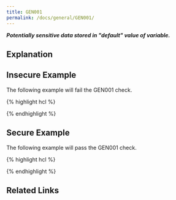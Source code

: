 ```yaml
---
title: GEN001
permalink: /docs/general/GEN001/
---
```


***Potentially sensitive data stored in "default" value of variable.***

## Explanation





## Insecure Example

The following example will fail the GEN001 check.

{% highlight hcl %}



{% endhighlight %}

## Secure Example

The following example will pass the GEN001 check.

{% highlight hcl %}



{% endhighlight %}

## Related Links


